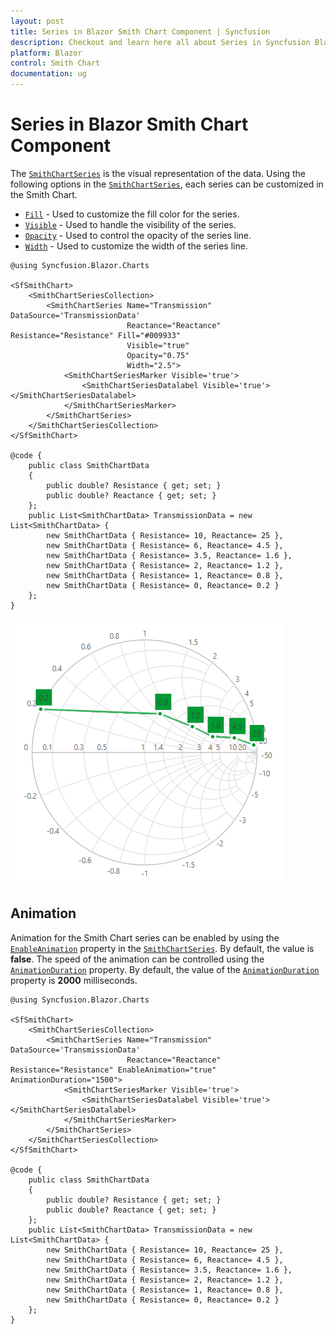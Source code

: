 ```yaml
---
layout: post
title: Series in Blazor Smith Chart Component | Syncfusion
description: Checkout and learn here all about Series in Syncfusion Blazor Smith Chart component and much more details.
platform: Blazor
control: Smith Chart
documentation: ug
---
```


# Series in Blazor Smith Chart Component

The [`SmithChartSeries`](https://help.syncfusion.com/cr/blazor/Syncfusion.Blazor.Charts.SmithChartSeries.html#properties) is the visual representation of the data.
Using the following options in the [`SmithChartSeries`](https://help.syncfusion.com/cr/blazor/Syncfusion.Blazor.Charts.SmithChartSeries.html#properties), each series can be customized in the Smith Chart.

* [`Fill`](https://help.syncfusion.com/cr/blazor/Syncfusion.Blazor.Charts.SmithChartSeries.html#Syncfusion_Blazor_Charts_SmithChartSeries_Fill) - Used to customize the fill color for the series.
* [`Visible`](https://help.syncfusion.com/cr/blazor/Syncfusion.Blazor.Charts.SmithChartSeries.html#Syncfusion_Blazor_Charts_SmithChartSeries_Visible) - Used to handle the visibility of the series.
* [`Opacity`](https://help.syncfusion.com/cr/blazor/Syncfusion.Blazor.Charts.SmithChartSeries.html#Syncfusion_Blazor_Charts_SmithChartSeries_Opacity) - Used to control the opacity of the series line.
* [`Width`](https://help.syncfusion.com/cr/blazor/Syncfusion.Blazor.Charts.SmithChartSeries.html#Syncfusion_Blazor_Charts_SmithChartSeries_Width) - Used to customize the width of the series line.

```cshtml
@using Syncfusion.Blazor.Charts

<SfSmithChart>
    <SmithChartSeriesCollection>
        <SmithChartSeries Name="Transmission" DataSource='TransmissionData'
                          Reactance="Reactance" Resistance="Resistance" Fill="#009933"
                          Visible="true"
                          Opacity="0.75"
                          Width="2.5">
            <SmithChartSeriesMarker Visible='true'>
                <SmithChartSeriesDatalabel Visible='true'></SmithChartSeriesDatalabel>
            </SmithChartSeriesMarker>
        </SmithChartSeries>
    </SmithChartSeriesCollection>
</SfSmithChart>

@code {
    public class SmithChartData
    {
        public double? Resistance { get; set; }
        public double? Reactance { get; set; }
    };
    public List<SmithChartData> TransmissionData = new List<SmithChartData> {
        new SmithChartData { Resistance= 10, Reactance= 25 },
        new SmithChartData { Resistance= 6, Reactance= 4.5 },
        new SmithChartData { Resistance= 3.5, Reactance= 1.6 },
        new SmithChartData { Resistance= 2, Reactance= 1.2 },
        new SmithChartData { Resistance= 1, Reactance= 0.8 },
        new SmithChartData { Resistance= 0, Reactance= 0.2 }
    };
}
```

![Smith Chart with series customization](./images/SmithChartSeries/SeriesCustomization.png)

## Animation

Animation for the Smith Chart series can be enabled by using the [`EnableAnimation`](https://help.syncfusion.com/cr/blazor/Syncfusion.Blazor.Charts.SmithChartSeries.html#Syncfusion_Blazor_Charts_SmithChartSeries_EnableAnimation) property in the [`SmithChartSeries`](https://help.syncfusion.com/cr/blazor/Syncfusion.Blazor.Charts.SmithChartSeries.html#properties). By default, the value is **false**. The speed of the animation can be controlled using the [`AnimationDuration`](https://help.syncfusion.com/cr/blazor/Syncfusion.Blazor.Charts.SmithChartSeries.html#Syncfusion_Blazor_Charts_SmithChartSeries_AnimationDuration) property. By default, the value of the [`AnimationDuration`](https://help.syncfusion.com/cr/blazor/Syncfusion.Blazor.Charts.SmithChartSeries.html#Syncfusion_Blazor_Charts_SmithChartSeries_AnimationDuration) property is **2000** milliseconds.

```cshtml
@using Syncfusion.Blazor.Charts

<SfSmithChart>
    <SmithChartSeriesCollection>
        <SmithChartSeries Name="Transmission" DataSource='TransmissionData'
                          Reactance="Reactance" Resistance="Resistance" EnableAnimation="true" AnimationDuration="1500">
            <SmithChartSeriesMarker Visible='true'>
                <SmithChartSeriesDatalabel Visible='true'></SmithChartSeriesDatalabel>
            </SmithChartSeriesMarker>
        </SmithChartSeries>
    </SmithChartSeriesCollection>
</SfSmithChart>

@code {
    public class SmithChartData
    {
        public double? Resistance { get; set; }
        public double? Reactance { get; set; }
    };
    public List<SmithChartData> TransmissionData = new List<SmithChartData> {
        new SmithChartData { Resistance= 10, Reactance= 25 },
        new SmithChartData { Resistance= 6, Reactance= 4.5 },
        new SmithChartData { Resistance= 3.5, Reactance= 1.6 },
        new SmithChartData { Resistance= 2, Reactance= 1.2 },
        new SmithChartData { Resistance= 1, Reactance= 0.8 },
        new SmithChartData { Resistance= 0, Reactance= 0.2 }
    };
}
```